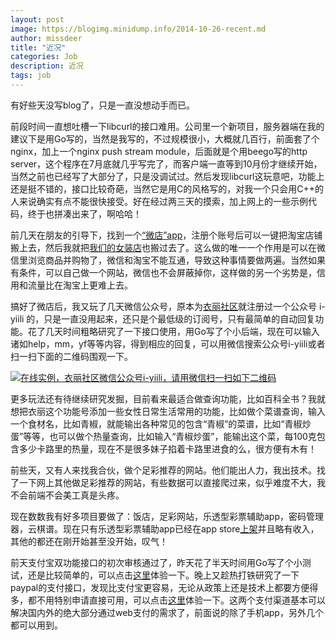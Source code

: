 ```yaml
---
layout: post
image: https://blogimg.minidump.info/2014-10-26-recent.md
author: missdeer
title: "近况"
categories: Job
description: 近况
tags: job
---
```

有好些天没写blog了，只是一直没想动手而已。

前段时间一直想吐槽一下libcurl的接口难用。公司里一个新项目，服务器端在我的建议下是用Go写的，当然是我写的，不过规模很小，大概就几百行，前面套了个nginx，加上一个nginx push stream module，后面就是个用beego写的http server，这个程序在7月底就几乎写完了，而客户端一直等到10月份才继续开始，当然之前也已经写了大部分了，只是没调试过。然后发现libcurl这玩意吧，功能上还是挺不错的，接口比较奇葩，当然它是用C的风格写的，对我一个只会用C++的人来说确实有点不能很快接受。好在经过两三天的摸索，加上网上的一些示例代码，终于也拼凑出来了，啊哈哈！

前几天在朋友的引导下，找到一个[“微店”app](http://www.koudai.com)，注册个账号后可以一键把淘宝店铺搬上去，然后我就把[我们的女装店](http://wd.koudai.com/?userid=215091300)也搬过去了。这么做的唯一一个作用是可以在微信里浏览商品并购物了，微信和淘宝不能互通，导致这种事情要做两遍。当然如果有条件，可以自己做一个网站，微信也不会屏蔽掉你，这样做的另一个劣势是，信用和流量比在淘宝上更难上去。

搞好了微店后，我又玩了几天微信公众号，原本为[衣丽社区](https://yii.li)就注册过一个公众号 i-yiili 的，只是一直没用起来，还只是个最低级的订阅号，只有最简单的自动回复功能。花了几天时间粗略研究了一下接口使用，用Go写了个小后端，现在可以输入诸如help，mm，yf等等内容，得到相应的回复，可以用微信搜索公众号i-yiili或者扫一扫下面的二维码围观一下。

[![在线实例，衣丽社区微信公众号i-yiili，请用微信扫一扫如下二维码](https://raw.githubusercontent.com/missdeer/KellyWechat/master/qrcode.jpg)](https://yii.li)

更多玩法还有待继续研究发掘，目前看来最适合做查询功能，比如百科全书？我就想把衣丽这个功能号添加一些女性日常生活常用的功能，比如做个菜谱查询，输入一个食材名，比如青椒，就能输出各种常见的包含“青椒”的菜谱，比如“青椒炒蛋”等等，也可以做个热量查询，比如输入“青椒炒蛋”，能输出这个菜，每100克包含多少卡路里的热量，现在不是很多妹子掐着卡路里进食的么，很方便有木有！

前些天，又有人来找我合伙，做个足彩推荐的网站。他们能出人力，我出技术。找了一下网上其他做足彩推荐的网站，有些数据可以直接爬过来，似乎难度不大，我不会前端不会美工真是头疼。

现在数数我有好多项目要做了：饭店，足彩网站，乐透型彩票辅助app，密码管理器，云棋谱。现在只有乐透型彩票辅助app已经在app store[上架](https://itunes.apple.com/cn/app/istkani-le-tou-xing-cai-piao/id841279537)并且略有收入，其他的都还在刚开始甚至没开始，叹气！

前天支付宝双功能接口的初次审核通过了，昨天花了半天时间用Go写了个小测试，还是比较简单的，可以点击[这里](https://dev.yii.li/alipay?body=%E5%BC%80%E8%A1%AB&out_trade_no=%E8%AE%A2%E5%8D%95%E5%8F%B7ebfb2f10b0f971e4dc9bfe25e533&subject=%E7%A7%8B%E5%AD%A3%E6%96%B0%E6%AC%BE%E6%97%B6%E5%B0%9A&price=0.01&quantity=1&logistics_type=EXPRESS&logistics_fee=0&logistics_payment=BUYER_PAY)体验一下。晚上又趁热打铁研究了一下paypal的支付接口，发现比支付宝更容易，无论从政策上还是技术上都要方便得多，都不用特别申请直接可用，可以点击[这里](https://www.paypal.com/cgi-bin/webscr?cmd=_xclick&business=7XFLGCUD5QETW&lc=C2&item_name=Give%20me%20some%20tips&amount=0%2e01&currency_code=USD&button_subtype=services&bn=PP%2dBuyNowBF%3abtn_buynowCC_LG%2egif%3aNonHosted)体验一下。这两个支付渠道基本可以解决国内外的绝大部分通过web支付的需求了，前面说的除了手机app，另外几个都可以用到。
